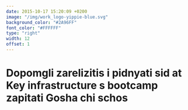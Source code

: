 ```yaml
---
date: 2015-10-17 15:20:09 +0200
image: "/img/work_logo-yippie-blue.svg"
background_color: "#2A96FF"
font_color: "#FFFFFF"
type: "right"
width: 12
offset: 1
---
```

# **Dopomgli zarelіzitis i pіdnyati sіd at Key infrastructure s bootcamp zapitati Gosha chi schos**
